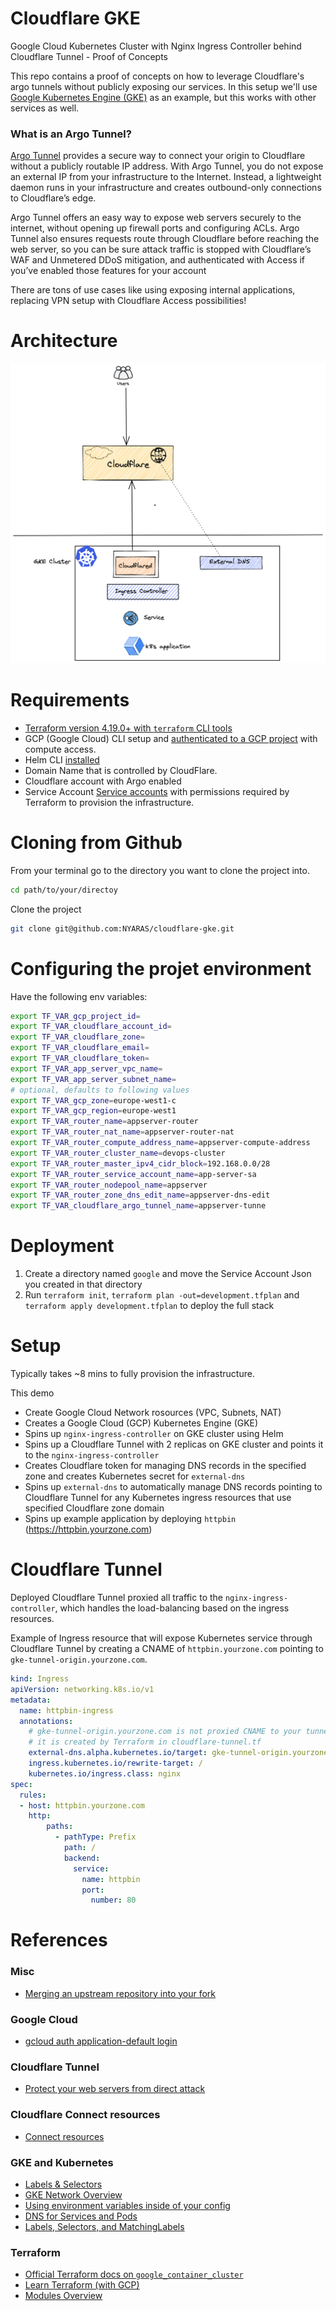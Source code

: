 Cloudflare GKE
==============
Google Cloud Kubernetes Cluster with Nginx Ingress Controller behind Cloudflare Tunnel - Proof of Concepts

This repo contains a proof of concepts on how to leverage Cloudflare's argo tunnels without publicly exposing our services. In this setup we'll use [Google Kubernetes Engine (GKE)](https://cloud.google.com/kubernetes-engine/) as an example, but this works with other services as well.

### What is an Argo Tunnel?
[Argo Tunnel](https://developers.cloudflare.com/cloudflare-one/connections/connect-apps/) provides a secure way to connect your origin to Cloudflare without a publicly routable IP address. With Argo Tunnel, you do not expose an external IP from your infrastructure to the Internet. Instead, a lightweight daemon runs in your infrastructure and creates outbound-only connections to Cloudflare’s edge.

Argo Tunnel offers an easy way to expose web servers securely to the internet, without opening up firewall ports and configuring ACLs. Argo Tunnel also ensures requests route through Cloudflare before reaching the web server, so you can be sure attack traffic is stopped with Cloudflare’s WAF and Unmetered DDoS mitigation, and authenticated with Access if you’ve enabled those features for your account

There are tons of use cases like using exposing internal applications, replacing VPN setup with Cloudflare Access possibilities!

Architecture
============
![gke-cloudflare](./images/cloudflare.png)

Requirements
============
- [Terraform version 4.19.0+ with `terraform` CLI tools](https://www.terraform.io/downloads.html)
- GCP (Google Cloud) CLI setup and [authenticated to a GCP project](https://cloud.google.com/sdk/gcloud/reference/auth/application-default/login) with compute access. 
- Helm CLI [installed](https://helm.sh/docs/intro/install/)
- Domain Name that is controlled by CloudFlare.
- Cloudflare account with Argo enabled
- Service Account [Service accounts](https://cloud.google.com/iam/docs/service-accounts) with permissions required by Terraform to provision the infrastructure.

Cloning from Github
===================
From your terminal go to the directory you want to clone the project into.

```bash
cd path/to/your/directoy
```
Clone the project

```bash
git clone git@github.com:NYARAS/cloudflare-gke.git
```

Configuring the projet environment
==================================
Have the following env variables:
```bash
export TF_VAR_gcp_project_id=
export TF_VAR_cloudflare_account_id=
export TF_VAR_cloudflare_zone=
export TF_VAR_cloudflare_email=
export TF_VAR_cloudflare_token=
export TF_VAR_app_server_vpc_name=
export TF_VAR_app_server_subnet_name=
# optional, defaults to following values
export TF_VAR_gcp_zone=europe-west1-c
export TF_VAR_gcp_region=europe-west1
export TF_VAR_router_name=appserver-router
export TF_VAR_router_nat_name=appserver-router-nat
export TF_VAR_router_compute_address_name=appserver-compute-address
export TF_VAR_router_cluster_name=devops-cluster
export TF_VAR_router_master_ipv4_cidr_block=192.168.0.0/28
export TF_VAR_router_service_account_name=app-server-sa
export TF_VAR_router_nodepool_name=appserver
export TF_VAR_router_zone_dns_edit_name=appserver-dns-edit
export TF_VAR_cloudflare_argo_tunnel_name=appserver-tunne
```

Deployment
==========
1. Create a directory named `google` and move the Service Account Json you created in that directory
2. Run `terraform init`, `terraform plan -out=development.tfplan` and `terraform apply development.tfplan` to deploy the full stack

Setup
=====
Typically takes ~8 mins to fully provision the infrastructure. 

This demo 
- Create Google Cloud Network rosources (VPC, Subnets, NAT)
- Creates a Google Cloud (GCP) Kubernetes Engine (GKE)
- Spins up `nginx-ingress-controller` on GKE cluster using Helm
- Spins up a Cloudflare Tunnel with 2 replicas on GKE cluster and points it to the `nginx-ingress-controller`
- Creates Cloudflare token for managing DNS records in the specified zone and creates Kubernetes secret for `external-dns`
- Spins up `external-dns` to automatically manage DNS records pointing to Cloudflare Tunnel for any Kubernetes ingress resources that use specified Cloudflare zone domain
- Spins up example application by deploying `httpbin` (https://httpbin.yourzone.com)

Cloudflare Tunnel
=================
Deployed Cloudflare Tunnel proxied all traffic to the `nginx-ingress-controller`, which handles the load-balancing based on the ingress resources.

Example of Ingress resource that will expose Kubernetes service through Cloudflare Tunnel by creating a CNAME of `httpbin.yourzone.com` pointing to `gke-tunnel-origin.yourzone.com`.

```yaml
kind: Ingress
apiVersion: networking.k8s.io/v1
metadata:
  name: httpbin-ingress
  annotations:
    # gke-tunnel-origin.yourzone.com is not proxied CNAME to your tunnel
    # it is created by Terraform in cloudflare-tunnel.tf
    external-dns.alpha.kubernetes.io/target: gke-tunnel-origin.yourzone.com
    ingress.kubernetes.io/rewrite-target: /
    kubernetes.io/ingress.class: nginx
spec:
  rules:
  - host: httpbin.yourzone.com
    http:
        paths:
          - pathType: Prefix
            path: /
            backend:
              service:
                name: httpbin
                port:
                  number: 80
```

References
==========
### Misc
* [Merging an upstream repository into your fork](https://help.github.com/en/github/collaborating-with-issues-and-pull-requests/merging-an-upstream-repository-into-your-fork)

### Google Cloud
* [gcloud auth application-default login](https://cloud.google.com/sdk/gcloud/reference/auth/application-default/login)

### Cloudflare Tunnel
* [Protect your web servers from direct attack](https://www.cloudflare.com/en-gb/products/tunnel/)
### Cloudflare Connect resources
* [Connect resources](https://developers.cloudflare.com/cloudflare-one/connections/connect-apps/)

### GKE and Kubernetes
* [Labels & Selectors](https://kubernetes.io/docs/concepts/overview/working-with-objects/labels/)
* [GKE Network Overview](https://cloud.google.com/kubernetes-engine/docs/concepts/network-overview)
* [Using environment variables inside of your config](https://kubernetes.io/docs/tasks/inject-data-application/efine-environment-variable-container/#using-environment-variables-inside-of-your-config)
* [DNS for Services and Pods](https://kubernetes.io/docs/concepts/services-networking/dns-pod-service/)
* [Labels, Selectors, and MatchingLabels](https://medium.com/@zwhitchcox/matchlabels-labels-and-selectors-explained-in-detail-for-beginners-d421bdd05362)

### Terraform
* [Official Terraform docs on `google_container_cluster`](https://www.terraform.io/docs/providers/google/r/container_cluster.html)
* [Learn Terraform (with GCP)](https://learn.hashicorp.com/terraform/gcp/intro)
* [Modules Overview](https://learn.hashicorp.com/terraform/modules/modules-overview)
